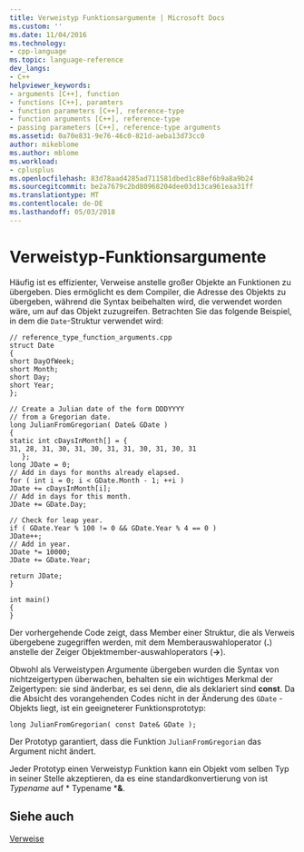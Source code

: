 ```yaml
---
title: Verweistyp Funktionsargumente | Microsoft Docs
ms.custom: ''
ms.date: 11/04/2016
ms.technology:
- cpp-language
ms.topic: language-reference
dev_langs:
- C++
helpviewer_keywords:
- arguments [C++], function
- functions [C++], paramters
- function parameters [C++], reference-type
- function arguments [C++], reference-type
- passing parameters [C++], reference-type arguments
ms.assetid: 0a70e831-9e76-46c0-821d-aeba13d73cc0
author: mikeblome
ms.author: mblome
ms.workload:
- cplusplus
ms.openlocfilehash: 83d78aad4285ad711581dbed1c88ef6b9a8a9b24
ms.sourcegitcommit: be2a7679c2bd80968204dee03d13ca961eaa31ff
ms.translationtype: MT
ms.contentlocale: de-DE
ms.lasthandoff: 05/03/2018
---
```

# <a name="reference-type-function-arguments"></a>Verweistyp-Funktionsargumente
Häufig ist es effizienter, Verweise anstelle großer Objekte an Funktionen zu übergeben. Dies ermöglicht es dem Compiler, die Adresse des Objekts zu übergeben, während die Syntax beibehalten wird, die verwendet worden wäre, um auf das Objekt zuzugreifen. Betrachten Sie das folgende Beispiel, in dem die `Date`-Struktur verwendet wird:  
  
```  
// reference_type_function_arguments.cpp  
struct Date  
{  
short DayOfWeek;  
short Month;  
short Day;  
short Year;  
};  
  
// Create a Julian date of the form DDDYYYY  
// from a Gregorian date.  
long JulianFromGregorian( Date& GDate )  
{  
static int cDaysInMonth[] = {  
31, 28, 31, 30, 31, 30, 31, 31, 30, 31, 30, 31  
   };  
long JDate = 0;  
// Add in days for months already elapsed.  
for ( int i = 0; i < GDate.Month - 1; ++i )  
JDate += cDaysInMonth[i];  
// Add in days for this month.  
JDate += GDate.Day;  
  
// Check for leap year.  
if ( GDate.Year % 100 != 0 && GDate.Year % 4 == 0 )  
JDate++;  
// Add in year.  
JDate *= 10000;  
JDate += GDate.Year;  
  
return JDate;  
}  
  
int main()  
{  
}  
```  
  
 Der vorhergehende Code zeigt, dass Member einer Struktur, die als Verweis übergebene zugegriffen werden, mit dem Memberauswahloperator (**.**) anstelle der Zeiger Objektmember-auswahloperators (**->**).  
  
 Obwohl als Verweistypen Argumente übergeben wurden die Syntax von nichtzeigertypen überwachen, behalten sie ein wichtiges Merkmal der Zeigertypen: sie sind änderbar, es sei denn, die als deklariert sind **const**. Da die Absicht des vorangehenden Codes nicht in der Änderung des `GDate` -Objekts liegt, ist ein geeigneterer Funktionsprototyp:  
  
```  
long JulianFromGregorian( const Date& GDate );  
```  
  
 Der Prototyp garantiert, dass die Funktion `JulianFromGregorian` das Argument nicht ändert.  
  
 Jeder Prototyp einen Verweistyp Funktion kann ein Objekt vom selben Typ in seiner Stelle akzeptieren, da es eine standardkonvertierung von ist *Typename* auf * Typename ***&**.  
  
## <a name="see-also"></a>Siehe auch  
 [Verweise](../cpp/references-cpp.md)